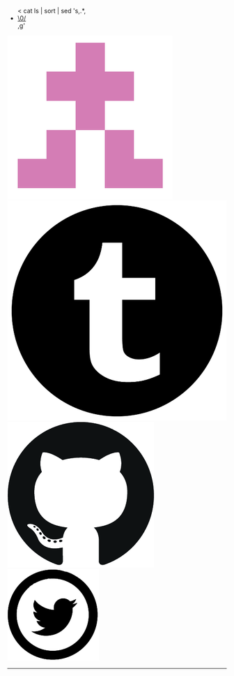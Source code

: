<div class="tabs is-centered">
<ul>
< cat ls | sort | sed 's,.*,<li><a href="\0">\0/</a></li>,g'
</ul>
</div>

<div class='page'>
<a target='_blank' href='./taglibro/'><img class='icon' src='resources/img/identicon.png'></a>
<a target='_blank' href='http://cympfh.tumblr.com/'><img class='icon' src='resources/img/tumblr.png'></a>
<a target='_blank' href='https://github.com/cympfh'><img class='icon' src='resources/img/GitHub-Mark.png'></a>
<a target='_blank' href='http://twitter.com/cympfh'><img class='icon' src='resources/img/Twitter_trans.png'></a>
</div>

<hr/>
